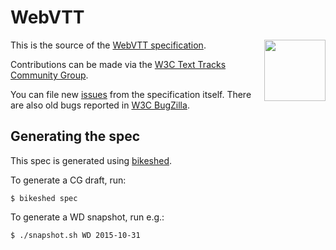 WebVTT
======
<img src="http://w3c.github.io/webvtt/logo/196x196.png"
     srcset="http://w3c.github.io/webvtt/logo/196x196.png 196w,
             http://w3c.github.io/webvtt/logo/1080x1080.png 1080w"
     sizes="98px" width="98" height="98" align="right" alt="">

This is the source of the [WebVTT specification](https://w3c.github.io/webvtt/).

Contributions can be made via the [W3C Text Tracks Community Group](http://www.w3.org/community/texttracks/).

You can file new [issues](https://github.com/w3c/webvtt/issues) from the specification itself. There are also old bugs reported in [W3C BugZilla](https://www.w3.org/Bugs/Public/buglist.cgi?product=TextTracks%20CG&component=WebVTT&resolution=---).

Generating the spec
-------------------

This spec is generated using [bikeshed](https://github.com/tabatkins/bikeshed/).

To generate a CG draft, run:

    $ bikeshed spec

To generate a WD snapshot, run e.g.:

    $ ./snapshot.sh WD 2015-10-31
